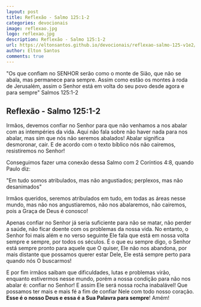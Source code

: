 ```yaml
---
layout: post
title: Reflexão - Salmo 125:1-2
categories: devocionais
image: reflexao.jpg
logo: reflexao.jpg
description: Reflexão - Salmo 125:1-2
url: https://eltonsantos.github.io/devocionais/reflexao-salmo-125-v1e2/
author: Elton Santos
comments: true
---
```


"Os que confiam no SENHOR serão como o monte de Sião, que não se abala, mas permanece para sempre.
Assim como estão os montes à roda de Jerusalém, assim o Senhor está em volta do seu povo desde agora e para sempre"
Salmos 125:1-2

## Reflexão - Salmo 125:1-2

<p class="intro"><span class="dropcap">I</span>rmãos, devemos confiar no Senhor para que não venhamos a nos abalar com as intempéries da vida. Aqui não fala sobre não haver nada para nos abalar, mas sim que nós não seremos abalados! Abalar significa desmoronar, cair. E de acordo com o texto bíblico nós não cairemos, resistiremos no Senhor!</p>

Conseguimos fazer uma conexão dessa Salmo com 2 Coríntios 4:8, quando Paulo diz:

"Em tudo somos atribulados, mas não angustiados; perplexos, mas não desanimados"

Irmãos queridos, seremos atribulados em tudo, em todas as áreas nesse mundo, mas não nos angustiaremos, não nos abalaremos, não cairemos, pois a Graça de Deus é conosco!

Apenas confiar no Senhor já seria suficiente para não se matar, não perder a saúde, não ficar doente com os problemas da nossa vida. No entanto, o Senhor foi mais além e no verso seguinte Ele fala que está em nossa volta sempre e sempre, por todos os séculos. É o que eu sempre digo, o Senhor está sempre pronto para aquele que O quiser, Ele não nos abandona, por mais distante que possamos querer estar Dele, Ele está sempre perto para quando nós O buscarmos!

E por fim irmãos saibam que dificuldades, lutas e problemas virão, enquanto estivermos nesse mundo, porém a nossa condição para não nos abalar é: confiar no Senhor! E assim Ele será nossa rocha inabalável! Que possamos ter mais e mais fé a fim de confiar Nele com todo nosso coração. **Esse é o nosso Deus e essa é a Sua Palavra para sempre**! Amém!